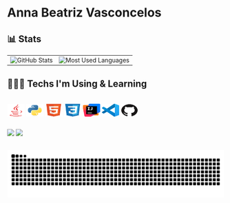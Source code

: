 # Anna Beatriz Vasconcelos

## 📊 Stats
<table>
  <tr>
    <td>
      <img 
        alt="GitHub Stats" 
        height="180"
        src="https://github-readme-stats.vercel.app/api?username=Annabdv&show_icons=true&theme=dracula&include_all_commits=true&locale=en" 
      />
    </td>
    <td>
      <img 
        alt="Most Used Languages" 
        height="180" 
        src="https://github-readme-stats.vercel.app/api/top-langs/?username=Annabdv&theme=dracula&layout=compact&custom_title=Most%20Used%20Languages&langs_count=9" 
      />
    </td>
  </tr>
</table>

## 👩🏻‍💻 Techs I'm Using & Learning

<div style="display: inline_block"><br>
  <img align="center" title="Java" alt="Anna-Java" height="30" width="40" src="https://raw.githubusercontent.com/devicons/devicon/master/icons/java/java-plain.svg">
  <img align="center" title="Python" alt="Anna-Python" height="30" width="40" src="https://raw.githubusercontent.com/devicons/devicon/master/icons/python/python-original.svg">
  <img align="center" title="HTML" alt="Anna-HTML" height="30" width="40" src="https://raw.githubusercontent.com/devicons/devicon/master/icons/html5/html5-original.svg">
  <img align="center" title="CSS" alt="Anna-CSS" height="30" width="40" src="https://raw.githubusercontent.com/devicons/devicon/master/icons/css3/css3-original.svg">
  <img align="center" title="IntelliJ IDEA" alt="Anna-Intellij" height="30" width="40" src="https://raw.githubusercontent.com/devicons/devicon/master/icons/intellij/intellij-original.svg">
  <img align="center" title="Visual Studio Code" alt="Anna-VScode" height="30" width="40" src="https://raw.githubusercontent.com/devicons/devicon/master/icons/vscode/vscode-original.svg">
  <img align="center" title="GitHub" alt="Anna-GitHub" height="30" width="40" src="https://raw.githubusercontent.com/devicons/devicon/master/icons/github/github-original.svg">
</div>

##

<div> 
  <a href="https://instagram.com/annabadv" target="_blank"><img src="https://img.shields.io/badge/-Instagram-%23E4405F?style=for-the-badge&logo=instagram&logoColor=white" target="_blank"></a>
 	<a href = "annabadv022@gmail.com"><img src="https://img.shields.io/badge/-Gmail-%23333?style=for-the-badge&logo=gmail&logoColor=white" target="_blank"></a>
</a> 
  
</div>

##

<picture align="center">
  <source media="(prefers-color-scheme: dark)" srcset="https://raw.githubusercontent.com/Annabdv/Annabdv/output/github-contribution-grid-snake.svg">
  <source media="(prefers-color-scheme: light)" srcset="https://raw.githubusercontent.com/Annabdv/Annabdv/output/github-contribution-grid-snake.svg">
  <img align="center" alt="github contribution grid snake animation" src="https://raw.githubusercontent.com/Annabdv/Annabdv/output/github-contribution-grid-snake.svg">
</picture>

